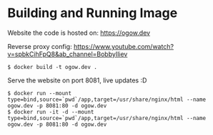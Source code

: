 # Building and Running Image

Website the code is hosted on: https://ogow.dev

Reverse proxy config: https://www.youtube.com/watch?v=spbkCihFpQ8&ab_channel=BobbyIliev

```shell
$ docker build -t ogow.dev .
```

Serve the website on port 8081, live updates :D

```shell
$ docker run --mount type=bind,source=`pwd`/app,target=/usr/share/nginx/html --name ogow.dev -p 8081:80 -d ogow.dev
$ docker run -it -d --mount type=bind,source=`pwd`/app,target=/usr/share/nginx/html --name ogow.dev -p 8081:80 -d ogow.dev
```
